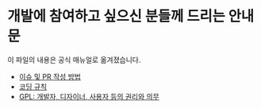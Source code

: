# 개발에 참여하고 싶으신 분들께 드리는 안내문

이 파일의 내용은 공식 매뉴얼로 옮겨졌습니다.

- [이슈 및 PR 작성 방법](https://rhymix.org/manual/contrib/github)
- [코딩 규칙](https://rhymix.org/manual/contrib/coding-standards)
- [GPL: 개발자, 디자이너, 사용자 등의 권리와 의무](https://rhymix.org/manual/contrib/license)
